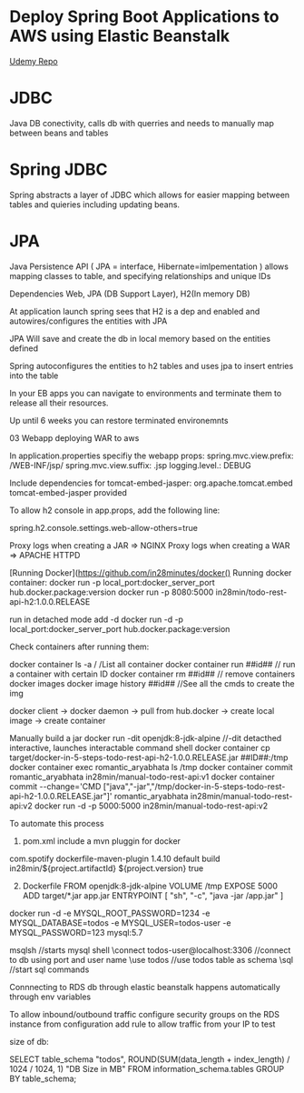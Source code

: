 # Deploy Spring Boot Applications to AWS using Elastic Beanstalk
[Udemy Repo](https://github.com/in28minutes/deploy-spring-boot-aws-eb)


# JDBC 

Java DB conectivity, calls db with querries and needs to manually map between beans and tables

# Spring JDBC 
Spring abstracts a layer of JDBC which allows for easier mapping between tables and quieries including updating beans. 

# JPA
Java Persistence API ( JPA = interface, Hibernate=imlpementation ) allows mapping classes to table, and specifying relationships and unique IDs

Dependencies
Web, JPA (DB Support Layer), H2(In memory DB)

At application launch spring sees that H2 is a dep and enabled and autowires/configures the entities with JPA

JPA Will save and create the db in local memory based on the entities defined 

Spring autoconfigures the entities to h2 tables and uses jpa to insert entries into the table


In your EB apps you can navigate to environments and terminate them to release all their resources. 

Up until 6 weeks you can restore terminated environemnts 


03 Webapp deploying WAR to aws

In application.properties specifiy the webapp props: 
spring.mvc.view.prefix: /WEB-INF/jsp/
spring.mvc.view.suffix: .jsp
logging.level.: DEBUG

Include dependencies for tomcat-embed-jasper: 
<dependency>
 <groupId>org.apache.tomcat.embed</groupId>
  <artifactId>tomcat-embed-jasper</artifactId>
  <scope>provided</scope>
</dependency>

To allow h2 console in app.props, add the following line:

spring.h2.console.settings.web-allow-others=true

Proxy logs when creating a JAR => NGINX
Proxy logs when creating a WAR => APACHE HTTPD


[Running Docker](https://github.com/in28minutes/docker()
Running docker container: 
docker run -p local_port:docker_server_port hub.docker.package:version
docker run -p 8080:5000 in28min/todo-rest-api-h2:1.0.0.RELEASE

run in detached mode add -d
docker run -d -p local_port:docker_server_port hub.docker.package:version

Check containers after running them: 

docker container ls -a / /List all container 
docker container run ##id## // run a container with certain ID
docker container rm ##id## // remove containers
docker images
docker image history ##id## //See all the cmds to create the img


docker client -> docker daemon -> pull from hub.docker -> create local image -> create container

Manually build a jar
docker run -dit openjdk:8-jdk-alpine //-dit detacthed interactive, launches interactable command shell
docker container cp target/docker-in-5-steps-todo-rest-api-h2-1.0.0.RELEASE.jar ##ID##:/tmp
docker container exec romantic_aryabhata ls /tmp
docker container commit romantic_aryabhata in28min/manual-todo-rest-api:v1
docker container commit --change='CMD ["java","-jar","/tmp/docker-in-5-steps-todo-rest-api-h2-1.0.0.RELEASE.jar"]' romantic_aryabhata in28min/manual-todo-rest-api:v2
docker run -d -p 5000:5000 in28min/manual-todo-rest-api:v2

To automate this process

1. pom.xml include a mvn pluggin for docker 
<plugin>
  <groupId>com.spotify</groupId>
  <artifactId>dockerfile-maven-plugin</artifactId>
  <version>1.4.10</version>
  <executions>
    <execution>
      <id>default</id>
      <goals>
        <goal>build</goal>
        <!-- <goal>push</goal> --> 
      </goals>
    </execution>
  </executions>
  <configuration>
    <repository>in28min/${project.artifactId}</repository>
    <tag>${project.version}</tag>
    <skipDockerInfo>true</skipDockerInfo>
  </configuration>
</plugin>

2. Dockerfile
FROM openjdk:8-jdk-alpine
VOLUME /tmp
EXPOSE 5000
ADD target/*.jar app.jar
ENTRYPOINT [ "sh", "-c", "java -jar /app.jar" ]

docker run -d -e MYSQL_ROOT_PASSWORD=1234 -e MYSQL_DATABASE=todos -e MYSQL_USER=todos-user -e MYSQL_PASSWORD=123 mysql:5.7


msqlsh //starts mysql shell
\connect todos-user@localhost:3306 //connect to db using port and user name
\use todos //use todos table as schema 
\sql //start sql commands

Connnecting to RDS db through elastic beanstalk happens automatically through env variables

To allow inbound/outbound traffic configure security groups on the RDS instance from configuration
add rule to allow traffic from your IP to test

size of db: 

SELECT table_schema "todos",
        ROUND(SUM(data_length + index_length) / 1024 / 1024, 1) "DB Size in MB" 
FROM information_schema.tables 
GROUP BY table_schema; 
